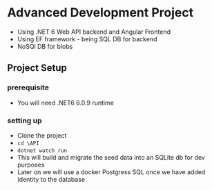 # Advanced Development Project

- Using .NET 6 Web API backend and Angular Frontend
- Using EF framework - being SQL DB for backend
- NoSQl DB for blobs

## Project Setup

### prerequisite

- You will need .NET6 6.0.9 runtime

### setting up

- Clone the project
- `cd \API`
- `dotnet watch run`
- This will build and migrate the seed data into an SQLite db for dev purposes
- Later on we will use a docker Postgress SQL once we have added Identity to the database
